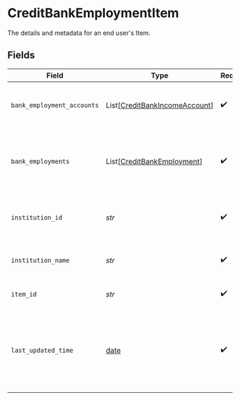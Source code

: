 # CreditBankEmploymentItem

The details and metadata for an end user's Item.


## Fields

| Field                                                                                                                                                                      | Type                                                                                                                                                                       | Required                                                                                                                                                                   | Description                                                                                                                                                                |
| -------------------------------------------------------------------------------------------------------------------------------------------------------------------------- | -------------------------------------------------------------------------------------------------------------------------------------------------------------------------- | -------------------------------------------------------------------------------------------------------------------------------------------------------------------------- | -------------------------------------------------------------------------------------------------------------------------------------------------------------------------- |
| `bank_employment_accounts`                                                                                                                                                 | List[[CreditBankIncomeAccount](../../models/shared/creditbankincomeaccount.md)]                                                                                            | :heavy_check_mark:                                                                                                                                                         | The Item's accounts that have Bank Employment data.                                                                                                                        |
| `bank_employments`                                                                                                                                                         | List[[CreditBankEmployment](../../models/shared/creditbankemployment.md)]                                                                                                  | :heavy_check_mark:                                                                                                                                                         | The bank employment information for this Item. Each entry in the array is a different employer found.                                                                      |
| `institution_id`                                                                                                                                                           | *str*                                                                                                                                                                      | :heavy_check_mark:                                                                                                                                                         | The unique identifier of the institution associated with the Item.                                                                                                         |
| `institution_name`                                                                                                                                                         | *str*                                                                                                                                                                      | :heavy_check_mark:                                                                                                                                                         | The name of the institution associated with the Item.                                                                                                                      |
| `item_id`                                                                                                                                                                  | *str*                                                                                                                                                                      | :heavy_check_mark:                                                                                                                                                         | The unique identifier for the Item.                                                                                                                                        |
| `last_updated_time`                                                                                                                                                        | [date](https://docs.python.org/3/library/datetime.html#date-objects)                                                                                                       | :heavy_check_mark:                                                                                                                                                         | The time when this Item's data was last retrieved from the financial institution, in [ISO 8601](https://wikipedia.org/wiki/ISO_8601) format (e.g. "2018-04-12T03:32:11Z"). |